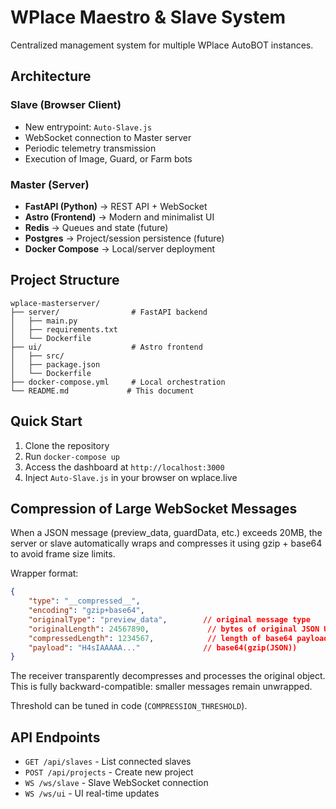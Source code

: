 # WPlace Maestro & Slave System

Centralized management system for multiple WPlace AutoBOT instances.

## Architecture

### Slave (Browser Client)
- New entrypoint: `Auto-Slave.js`
- WebSocket connection to Master server
- Periodic telemetry transmission
- Execution of Image, Guard, or Farm bots

### Master (Server)
- **FastAPI (Python)** → REST API + WebSocket
- **Astro (Frontend)** → Modern and minimalist UI
- **Redis** → Queues and state (future)
- **Postgres** → Project/session persistence (future)
- **Docker Compose** → Local/server deployment

## Project Structure

```
wplace-masterserver/
├── server/                # FastAPI backend
│   ├── main.py
│   ├── requirements.txt
│   └── Dockerfile
├── ui/                    # Astro frontend
│   ├── src/
│   ├── package.json
│   └── Dockerfile
├── docker-compose.yml     # Local orchestration
└── README.md             # This document
```

## Quick Start

1. Clone the repository
2. Run `docker-compose up`
3. Access the dashboard at `http://localhost:3000`
4. Inject `Auto-Slave.js` in your browser on wplace.live

## Compression of Large WebSocket Messages

When a JSON message (preview_data, guardData, etc.) exceeds 20MB, the server or slave automatically wraps and compresses it using gzip + base64 to avoid frame size limits.

Wrapper format:
```json
{
	"type": "__compressed__",
	"encoding": "gzip+base64",
	"originalType": "preview_data",        // original message type
	"originalLength": 24567890,             // bytes of original JSON UTF-8
	"compressedLength": 1234567,            // length of base64 payload string
	"payload": "H4sIAAAAA..."              // base64(gzip(JSON))
}
```

The receiver transparently decompresses and processes the original object. This is fully backward-compatible: smaller messages remain unwrapped.

Threshold can be tuned in code (`COMPRESSION_THRESHOLD`).

## API Endpoints

- `GET /api/slaves` - List connected slaves
- `POST /api/projects` - Create new project
- `WS /ws/slave` - Slave WebSocket connection
- `WS /ws/ui` - UI real-time updates